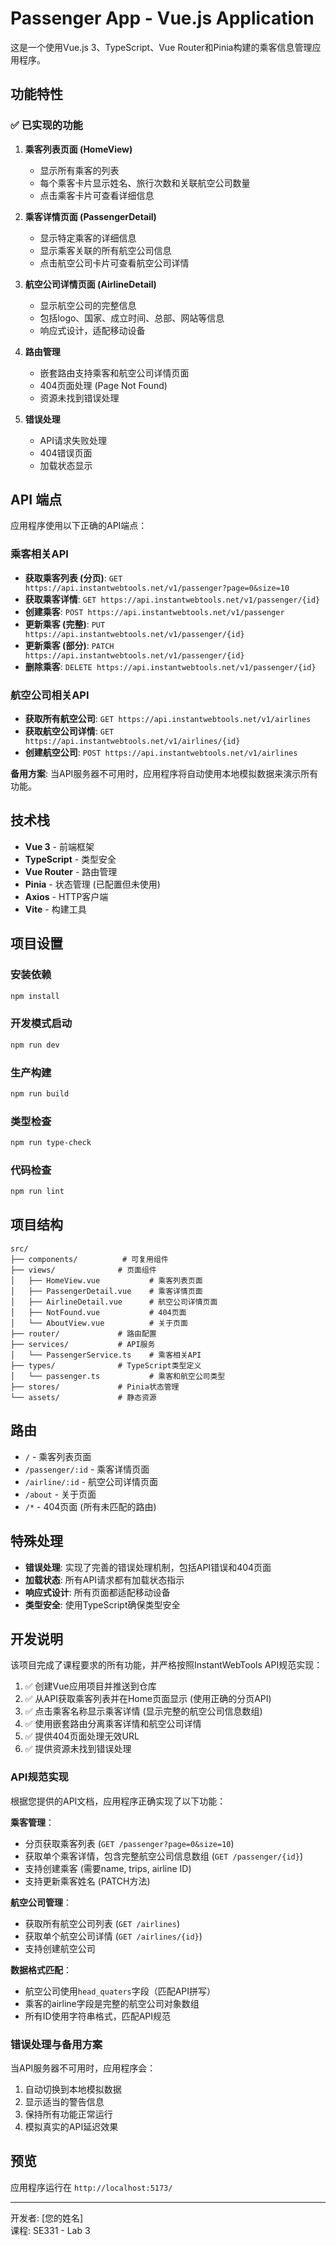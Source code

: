 # Passenger App - Vue.js Application

这是一个使用Vue.js 3、TypeScript、Vue Router和Pinia构建的乘客信息管理应用程序。

## 功能特性

### ✅ 已实现的功能

1. **乘客列表页面 (HomeView)**
   - 显示所有乘客的列表
   - 每个乘客卡片显示姓名、旅行次数和关联航空公司数量
   - 点击乘客卡片可查看详细信息

2. **乘客详情页面 (PassengerDetail)**
   - 显示特定乘客的详细信息
   - 显示乘客关联的所有航空公司信息
   - 点击航空公司卡片可查看航空公司详情

3. **航空公司详情页面 (AirlineDetail)**
   - 显示航空公司的完整信息
   - 包括logo、国家、成立时间、总部、网站等信息
   - 响应式设计，适配移动设备

4. **路由管理**
   - 嵌套路由支持乘客和航空公司详情页面
   - 404页面处理 (Page Not Found)
   - 资源未找到错误处理

5. **错误处理**
   - API请求失败处理
   - 404错误页面
   - 加载状态显示

## API 端点

应用程序使用以下正确的API端点：

### 乘客相关API
- **获取乘客列表 (分页)**: `GET https://api.instantwebtools.net/v1/passenger?page=0&size=10`
- **获取乘客详情**: `GET https://api.instantwebtools.net/v1/passenger/{id}`
- **创建乘客**: `POST https://api.instantwebtools.net/v1/passenger`
- **更新乘客 (完整)**: `PUT https://api.instantwebtools.net/v1/passenger/{id}`
- **更新乘客 (部分)**: `PATCH https://api.instantwebtools.net/v1/passenger/{id}`
- **删除乘客**: `DELETE https://api.instantwebtools.net/v1/passenger/{id}`

### 航空公司相关API
- **获取所有航空公司**: `GET https://api.instantwebtools.net/v1/airlines`
- **获取航空公司详情**: `GET https://api.instantwebtools.net/v1/airlines/{id}`
- **创建航空公司**: `POST https://api.instantwebtools.net/v1/airlines`

**备用方案**: 当API服务器不可用时，应用程序将自动使用本地模拟数据来演示所有功能。

## 技术栈

- **Vue 3** - 前端框架
- **TypeScript** - 类型安全
- **Vue Router** - 路由管理
- **Pinia** - 状态管理 (已配置但未使用)
- **Axios** - HTTP客户端
- **Vite** - 构建工具

## 项目设置

### 安装依赖
```bash
npm install
```

### 开发模式启动
```bash
npm run dev
```

### 生产构建
```bash
npm run build
```

### 类型检查
```bash
npm run type-check
```

### 代码检查
```bash
npm run lint
```

## 项目结构

```
src/
├── components/          # 可复用组件
├── views/              # 页面组件
│   ├── HomeView.vue           # 乘客列表页面
│   ├── PassengerDetail.vue    # 乘客详情页面
│   ├── AirlineDetail.vue      # 航空公司详情页面
│   ├── NotFound.vue           # 404页面
│   └── AboutView.vue          # 关于页面
├── router/             # 路由配置
├── services/           # API服务
│   └── PassengerService.ts    # 乘客相关API
├── types/              # TypeScript类型定义
│   └── passenger.ts           # 乘客和航空公司类型
├── stores/             # Pinia状态管理
└── assets/             # 静态资源
```

## 路由

- `/` - 乘客列表页面
- `/passenger/:id` - 乘客详情页面
- `/airline/:id` - 航空公司详情页面
- `/about` - 关于页面
- `/*` - 404页面 (所有未匹配的路由)

## 特殊处理

- **错误处理**: 实现了完善的错误处理机制，包括API错误和404页面
- **加载状态**: 所有API请求都有加载状态指示
- **响应式设计**: 所有页面都适配移动设备
- **类型安全**: 使用TypeScript确保类型安全

## 开发说明

该项目完成了课程要求的所有功能，并严格按照InstantWebTools API规范实现：

1. ✅ 创建Vue应用项目并推送到仓库
2. ✅ 从API获取乘客列表并在Home页面显示 (使用正确的分页API)
3. ✅ 点击乘客名称显示乘客详情 (显示完整的航空公司信息数组)
4. ✅ 使用嵌套路由分离乘客详情和航空公司详情
5. ✅ 提供404页面处理无效URL
6. ✅ 提供资源未找到错误处理

### API规范实现

根据您提供的API文档，应用程序正确实现了以下功能：

**乘客管理**：
- 分页获取乘客列表 (`GET /passenger?page=0&size=10`)
- 获取单个乘客详情，包含完整航空公司信息数组 (`GET /passenger/{id}`)
- 支持创建乘客 (需要name, trips, airline ID)
- 支持更新乘客姓名 (PATCH方法)

**航空公司管理**：
- 获取所有航空公司列表 (`GET /airlines`)
- 获取单个航空公司详情 (`GET /airlines/{id}`)
- 支持创建航空公司

**数据格式匹配**：
- 航空公司使用`head_quaters`字段（匹配API拼写）
- 乘客的airline字段是完整的航空公司对象数组
- 所有ID使用字符串格式，匹配API规范

### 错误处理与备用方案

当API服务器不可用时，应用程序会：
1. 自动切换到本地模拟数据
2. 显示适当的警告信息
3. 保持所有功能正常运行
4. 模拟真实的API延迟效果

## 预览

应用程序运行在 `http://localhost:5173/`

---

开发者: [您的姓名]  
课程: SE331 - Lab 3
